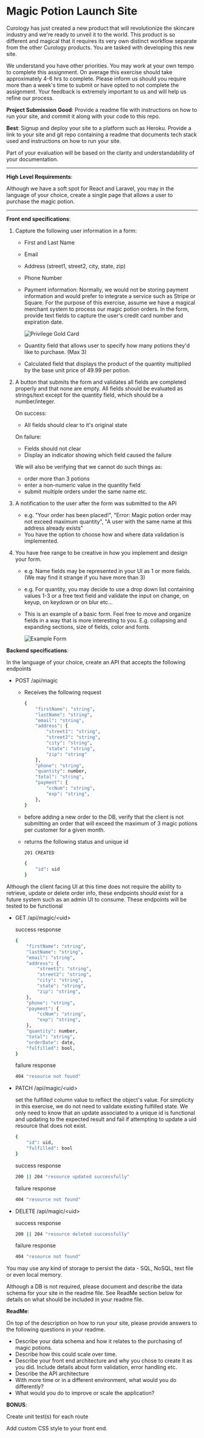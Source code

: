 # Magic Potion Launch Site

Curology has just created a new product that will revolutionize the skincare industry and we're ready to unveil it to the world. This product is so different and magical that it requires its very own distinct workflow separate from the other Curology products. You are tasked with developing this new site.

We understand you have other priorities. You may work at your own tempo to complete this assignment. On average this exercise should take approximately 4-6 hrs to complete. Please inform us should you require more than a week's time to submit or have opted to not complete the assignment. Your feedback is extremely important to us and will help us refine our process.

**Project Submission**
**Good**: Provide a readme file with instructions on how to run your site, and commit it along with your code to this repo.

**Best**: Signup and deploy your site to a platform such as Heroku. Provide a link to your  site and git repo containing a readme that documents tech stack used and instructions on how to run your site.

Part of your evaluation will be based on the clarity and understandability of your documentation.

---

**High Level Requirements**:

Although we have a soft spot for React and Laravel, you may in the language of your choice, create a single page that allows a user to purchase the magic potion.

---

**Front end specifications**:

1. Capture the following user information in a form:
    - First and Last Name
    - Email
    - Address (street1, street2, city, state, zip)
    - Phone Number
    - Payment information: Normally, we would not be storing payment information and would prefer to integrate a service such as Stripe or Square. For the purpose of this exercise, assume we have a magical merchant system to process our magic potion orders. In the form, provide text fields to capture the user's credit card number and expiration date.
    
      ![Privilege Gold Card](docs/privilege-gold-card.png?raw=true "Privilige Gold Card")

    - Quantity field that allows user to specify how many potions they'd like to purchase. (Max 3)
    - Calculated field that displays the product of the quantity multiplied by the base unit price of 49.99 per potion.

2. A button that submits the form and validates all fields are completed properly and that none are empty. All fields should be evaluated as strings/text except for the quantity field, which should be a number/integer.

    On success:

    - All fields should clear to it's original state

    On failure:

    - Fields should not clear
    - Display an indicator showing which field caused the failure

    We will also be verifying that we cannot do such things as:

    - order more than 3 potions
    - enter a non-numeric value in the quantity field
    - submit multiple orders under the same name etc.
3. A notification to the user after the form was submitted to the API
    - e.g. "Your order has been placed!", "Error: Magic potion order may not exceed maximum quantity", "A user with the same name at this address already exists"
    - You have the option to choose how and where data validation is implemented.
4. You have free range to be creative in how you implement and design your form.
    - e.g. Name fields may be represented in your UI as 1 or more fields. (We may find it strange if you have more than 3)
    - e.g. For quantity, you may decide to use a drop down list containing values 1-3 or a free text field and validate the input on change, on keyup, on keydown or on blur etc...
    - This is an example of a basic form. Feel free to move and organize fields in a way that is more interesting to you. E.g. collapsing and expanding sections, size of fields, color and fonts.

        ![Example Form](docs/form.png?raw=true "Example Magic Potion Form")

**Backend specifications**:

In the language of your choice, create an API that accepts the following endpoints

- POST /api/magic
    - Receives the following request

        ```bash
        {
        	"firstName": "string",
        	"lastName": "string",
        	"email": "string",
        	"address": {
        		"street1": "string",
        		"street2": "string",
        		"city": "string",
        		"state": "string",
        		"zip": "string"
        	},
        	"phone": "string",
        	"quantity": number,
        	"total": "string",
        	"payment": {
        		"ccNum": "string",
        		"exp": "string",
        	},
        }
        ```

    - before adding a new order to the DB, verify that the client is not submitting an order that will exceed the maximum of 3 magic potions per customer for a given month.
    - returns the following status and unique id

        ```bash
        201 CREATED

        {
        	"id": uid
        }
        ```

Although the client facing UI at this time does not require the ability to retrieve, update or delete order info, these endpoints should exist for a future system such as an admin UI to consume. These endpoints will be tested to be functional

- GET /api/magic/\<uid\>

    success response

    ```bash
    {
    	"firstName": "string",
    	"lastName": "string",
    	"email": "string",
    	"address": {
    		"street1": "string",
    		"street2": "string",
    		"city": "string",
    		"state": "string",
    		"zip": "string",
    	},
    	"phone": "string",
    	"payment": {
    		"ccNum": "string",
    		"exp": "string",
    	},
    	"quantity": number,
    	"total": "string",
    	"orderDate": date,
    	"fulfilled": bool,
    }
    ```

    failure response

    ```bash
    404 "resource not found"
    ```

- PATCH /api/magic/\<uid\>

    set the fulfilled column value to reflect the object's value. For simplicity in this exercise, we do not need to validate existing fulfilled state. We only need to know that an update associated to a unique id is functional and updating to the expected result and fail if attempting to update a uid resource that does not exist.

    ```bash
    {
    	"id": uid,
    	"fulfilled": bool
    }
    ```

    success response

    ```bash
    200 || 204 "resource updated successfully"
    ```

    failure response

    ```bash
    404 "resource not found"
    ```

- DELETE /api/magic/\<uid\>

    success response

    ```bash
    200 || 204 "resource deleted successfully"
    ```

    failure response

    ```bash
    404 "resource not found"
    ```

You may use any kind of storage to persist the data - SQL, NoSQL, text file or even local memory.

Although a DB is not required, please document and describe the data schema for your site in the readme file. See ReadMe section below for details on what should be included in your readme file.

**ReadMe**:

On top of the description on how to run your site, please provide answers to the following questions in your readme.

- Describe your data schema and how it relates to the purchasing of magic potions.
- Describe how this could scale over time.
- Describe your front end architecture and why you chose to create it as you did. Include details about form validation, error handling etc.
- Describe the API architecture
- With more time or in a different environment, what would you do differently?
- What would you do to improve or scale the application?

**BONUS**:

Create unit test(s) for each route

Add custom CSS style to your front end.
